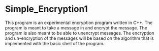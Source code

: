 # Simple_Encryption1
This program is an experimental encryption program written in C++. The program is meant to take a message in and encrypt the message. The program is also meant to be able to unencrypt messages. The encryption and un-encryption of the messages will be based on the algorithm that is implemented with the basic shell of the program.  
